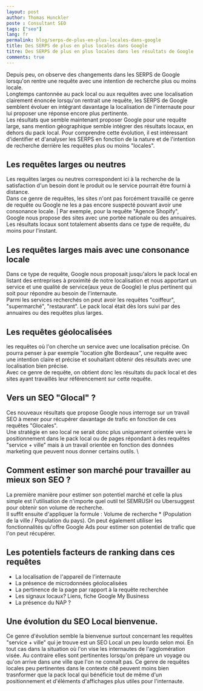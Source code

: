 ```yaml
---
layout: post
author: Thomas Hunckler
poste : Consultant SEO
tags: ["seo"]
lang: fr
permalink: blog/serps-de-plus-en-plus-locales-dans-google
title: Des SERPS de plus en plus locales dans Google
titre: Des SERPS de plus en plus locales dans les résultats de Google
comments: true
---
```

Depuis peu, on observe des changements dans les SERPS de Google lorsqu'on rentre une requête avec une intention de recherche plus ou moins locale. \
Longtemps cantonnée au pack local ou aux requêtes avec une localisation clairement énoncée lorsqu'on rentrait une requête, les SERPS de Google semblent évoluer en intégrant davantage la localisation de l'internaute pour lui proposer une réponse encore plus pertinente. \
Les résultats que semble maintenant proposer Google pour une requête large, sans mention géographique semble intégrer des résultats locaux, en dehors du pack local.
Pour comprendre cette évolution, il est intéressant d'identifier et d'analyser les SERPS en fonction de la nature et de l'intention de recherche derrière les requêtes plus ou moins "locales".

## Les requêtes larges ou neutres
Les requêtes larges ou neutres correspondent ici à la recherche de la satisfaction d'un besoin dont le produit ou le service pourrait être fourni à distance. \
Dans ce genre de requêtes, les sites n'ont pas forcément travaillé ce genre de requête ou Google ne les a pas encore suspecté pouvant avoir une consonance locale. |
Par exemple, pour la requête "Agence Shopify", Google nous propose des sites avec une portée nationale ou des annuaires. Les résultats locaux sont totalement absents dans ce type de requête, du moins pour l'instant.

## Les requêtes larges mais avec une consonance locale
Dans ce type de requête, Google nous proposait jusqu'alors le pack local en listant des entreprises à proximité de notre localisation et nous apportant un service et une qualité de service(aux yeux de Google) le plus pertinent qui soit pour répondre au besoin de l'internaute. \
Parmi les services recherchés on peut avoir les requêtes "coiffeur", "supermarché", "restaurant".
Le pack local était dès lors suivi par des annuaires ou des requêtes plus larges.

## Les requêtes géolocalisées
les requêtes où l'on cherche un service avec une localisation précise.
On pourra penser à par exemple "location gîte Bordeaux", une requête avec une intention claire et précise et souhaitant obtenir des résultats avec une localisation bien précise. \
Avec ce genre de requête, on obtient donc les résultats du pack local et des sites ayant travaillés leur référencement sur cette requête.

## Vers un SEO "Glocal" ?
Ces nouveaux résultats que propose Google nous interroge sur un travail SEO à mener pour récupérer davantage de trafic en fonction de ces requêtes "Glocales". \
Une stratégie en seo local ne serait donc plus uniquement orientée vers le positionnement dans le pack local ou de pages répondant à des requêtes "service + ville" mais à un travail orientée en fonction des données marketing que peuvent nous donner certains outils. \


## Comment estimer son marché pour travailler au mieux son SEO ?
La première manière pour estimer son potentiel marché et celle la plus simple est l'utilisation de n'importe quel outil tel SEMRUSH ou Ubersuggest pour obtenir son volume de recherche. \
Il suffit ensuite d'appliquer la formule : Volume de recherche * (Population de la ville / Population du pays).
On peut également utiliser les fonctionnalités qu'offre Google Ads pour estimer son potentiel de trafic que l'on peut récupérer.

## Les potentiels facteurs de ranking dans ces requêtes
- La localisation de l'appareil de l'internaute
- La présence de microdonnées géolocalisées
- La pertinence de la page par rapport à la requête recherchée
- Les signaux locaux? Liens, fiche Google My Business
- La présence du NAP ?

## Une évolution du SEO Local bienvenue.
Ce genre d'évolution semble la bienvenue surtout concernant les requêtes "service + ville" qui je trouve est un SEO Local un peu lourdo selon moi. En tout cas dans la situation où l'on vise les internautes de l'agglomération visée. Au contraire elles sont pertinentes lorsqu'on prépare un voyage ou qu'on arrive dans une ville que l'on ne connaît pas. Ce genre de requêtes locales peu pertinentes dans le contexte cité peuvent moins bien trasnformer que la pack local qui bénéficie tout de même d'un positionnement et d'éléments d'affichages plus utiles pour l'internaute.




